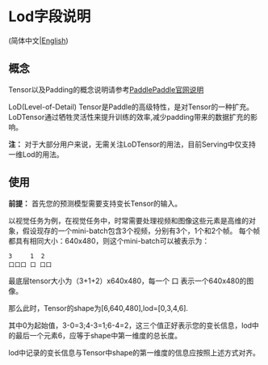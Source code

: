 # Lod字段说明

(简体中文|[English](LOD.md))

## 概念

Tensor以及Padding的概念说明请参考[PaddlePaddle官网说明](https://www.paddlepaddle.org.cn/documentation/docs/zh/1.8/beginners_guide/basic_concept/tensor.html)

LoD(Level-of-Detail) Tensor是Paddle的高级特性，是对Tensor的一种扩充。LoDTensor通过牺牲灵活性来提升训练的效率,减少padding带来的数据扩充的影响。

**注：** 对于大部分用户来说，无需关注LoDTensor的用法，目前Serving中仅支持一维Lod的用法。


## 使用

**前提：** 首先您的预测模型需要支持变长Tensor的输入。


以视觉任务为例，在视觉任务中，时常需要处理视频和图像这些元素是高维的对象，假设现存的一个mini-batch包含3个视频，分别有3个，1个和2个帧。
每个帧都具有相同大小：640x480，则这个mini-batch可以被表示为：
```
3     1  2
口口口 口 口口
```
最底层tensor大小为（3+1+2）x640x480，每一个 口 表示一个640x480的图像。

那么此时，Tensor的shape为[6,640,480],lod=[0,3,4,6].

其中0为起始值，3-0=3;4-3=1;6-4=2，这三个值正好表示您的变长信息，lod中的最后一个元素6，应等于shape中第一维度的总长度。

lod中记录的变长信息与Tensor中shape的第一维度的信息应按照上述方式对齐。
